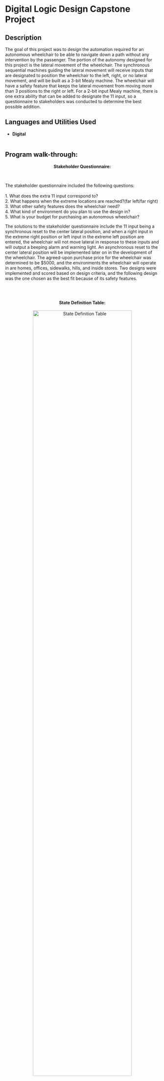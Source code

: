 <h1>Digital Logic Design Capstone Project</h1>

<h2>Description</h2>
The goal of this project was to design the automation required for an autonomous wheelchair to be able to navigate down a path without any intervention by the passenger. The portion of the autonomy designed for this project is the lateral movement of the wheelchair.
The synchronous sequential machines guiding the lateral movement will receive inputs that are designated to position the wheelchair to the left, right, or no lateral movement, and will be built as a 3-bit Mealy machine. The wheelchair will have a safety feature that keeps the lateral movement from moving more than 3 positions to the right or left.
For a 2-bit input Mealy machine, there is one extra ability that can be added to designate the 11 input, so a questionnaire to stakeholders was conducted to determine the best possible addition.
<br />


<h2>Languages and Utilities Used</h2>

- <b>Digital</b><br><br>

<h2>Program walk-through:</h2>

<p align="center">
<b>Stakeholder Questionnaire:</b></p><br/>
<p align="left">
The stakeholder questionnaire included the following questions:<br><br>
  1. What does the extra 11 input correspond to?<br>
  2. What happens when the extreme locations are reached?(far left/far right)<br>
  3. What other safety features does the wheelchair need?<br>
  4. What kind of environment do you plan to use the design in?<br>
  5. What is your budget for purchasing an autonomous wheelchair?<br>

The solutions to the stakeholder questionnaire include the 11 input being a synchronous reset to the center lateral position, and when a right input in the extreme right position or left input in the extreme  left position are entered, the wheelchair will not move lateral in response to these inputs and will output a beeping alarm and warning light. An asynchronous reset to the center lateral position will be implemented later on in the development of the wheelchair.
The agreed-upon purchase price for the wheelchair was determined to be $5000, and the environments the wheelchair will operate in are homes, offices, sidewalks, hills, and inside stores. Two designs were implemented and scored based on design criteria, and the following design was the one chosen as the best fit because of its safety features.</p>
<br /> 
<br />
<p align="center">
<b>State Definition Table:</b><br><br/>
  <img src="https://i.imgur.com/BGAQXXl.png" height="80%" width="80%" alt="State Definition Table"/></p>
<br />
<br />
<p align="center">
<b>Input and Output Definition Tables:</b><br><br/>
  <img src="https://i.imgur.com/ZVCjyyK.png" height="50%" width="50%" alt="Input Definition Table"/>
  <img src="https://i.imgur.com/RYFqO7U.png" height="50%" width="50%" alt="Output Definition Table 1"/>
  <img src="https://i.imgur.com/a4eR7Lf.png" height="50%" width="50%" alt="Output Definition Table 2"/></p>
<br />
<br />
<br />
<p align="center">
<b>State Design Diagram:</b><br><br/>
  <img src="https://i.imgur.com/yZfoK2R.png" height="80%" width="80%" alt="State Design Diagram"/></p>
<br />
<br />
<br />
<p align="center">
<b>State Transition Table:</b><br><br/>
  <img src="https://i.imgur.com/2DFhv3I.png" height="80%" width="80%" alt="State Transition Table"/></p>
<br />
<br />
<br />
<p align="center">
<b>Karnaugh Maps:</b><br><br/>
  <img src="https://i.imgur.com/iH10XPH.png" height="80%" width="80%" alt="Karnaugh Map Q2 Q1"/>
  <img src="https://i.imgur.com/Riu6C3H.png" height="80%" width="80%" alt="Karnaugh Map Q0"/><br><br>
  <img src="https://i.imgur.com/F0lg1d3.png" height="80%" width="80%" alt="Karnaugh Map Z1 Z2"/><br><br><br>
  <img src="https://i.imgur.com/NdR2zy9.png" height="80%" width="80%" alt="Karnaugh Map Z3 Z4"/></p>
<br />
<br />
<br />
<p align="center">
<b>Design Equations:</b><br><br/></p>
<p align="left">
Design Equations:<br>
Q2+ = y’Q2 + x’Q2(Q1 + Q0) + xy’Q1’Q0’ <br>
Q1+ = x’y’Q1 + x’Q1(Q2’ + Q0) + x’yQ2’Q0 + xy’Q2(Q1 + Q0) + xy’Q1Q0 <br>
Q0+ = x’y’Q0 + xy’(Q2’Q1Q0’ + Q2Q1’Q0’) + x’y(Q1 + Q2’Q0’) <br>
Z1 = Q2Q1Q0’ <br>
Z2 = Q2’Q1Q0 <br>
Z3 = xy’Q2Q1Q0’ <br>
Z4 = x’yQ2’Q1Q <br></p>
<br />
<br />
<br />
<p align="center">
<b>Final Design in Digital Software:</b><br><br/>
  <img src="https://i.imgur.com/BptZGzW.png" height="110%" width="110%" alt="Final Design"/></p>
</p>
<br />
<br />
<br />
<br />
<!--
 ```diff
- text in red
+ text in green
! text in orange
# text in gray
@@ text in purple (and bold)@@
```
--!>
